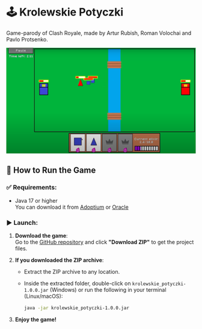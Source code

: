 # 🕹️ Krolewskie Potyczki

Game-parody of Clash Royale, made by Artur Rubish, Roman Volochai and Pavlo Protsenko. 

![Alt text](assets/images/screenshot.png)

## 🚀 How to Run the Game

### ✅ Requirements:

- Java 17 or higher  
  You can download it from [Adoptium](https://adoptium.net/) or [Oracle](https://www.oracle.com/java/technologies/javase-downloads.html)

### ▶️ Launch:

1. **Download the game**:  
   Go to the [GitHub repository](https://github.com/thrbbsh/krolewskie-potyczki) and click **"Download ZIP"** to get the project files.

2. **If you downloaded the ZIP archive**:
    - Extract the ZIP archive to any location.
    - Inside the extracted folder, double-click on `krolewskie_potyczki-1.0.0.jar` (Windows) or run the following in your terminal (Linux/macOS):

      ```bash
      java -jar krolewskie_potyczki-1.0.0.jar
      ```

3. **Enjoy the game!**
